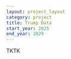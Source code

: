 ```yaml
---
layout: project_layout
category: project
title: Trump Data
start_year: 2025
end_year: 2029
---
```

TKTK